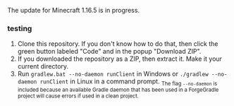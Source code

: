 The update for Minecraft 1.16.5 is in progress.

### testing
1. Clone this repository. If you don't know how to do that, then click the green button labeled "Code" and in the popup "Download ZIP".
2. If you downloaded the repository as a ZIP, then extract it. Make it your current directory.
3. Run `gradlew.bat --no-daemon runClient` in Windows or `./gradlew --no-daemon runClient` in Linux in a command prompt.
<sub>The flag `--no-daemon` is included because an available Gradle daemon that has been used in a ForgeGradle project will cause errors if used in a clean project.</sub>
